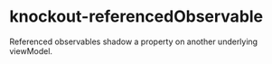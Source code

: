 knockout-referencedObservable
=============================

Referenced observables shadow a property on another underlying viewModel.